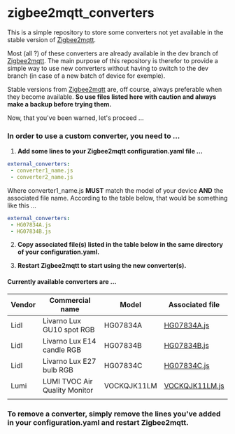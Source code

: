 # zigbee2mqtt_converters
This is a simple repository to store some converters not yet available in the stable version of [Zigbee2mqtt](https://www.zigbee2mqtt.io/ "Zigbee2mqtt").

Most (all ?) of these converters are already available in the dev branch of [Zigbee2mqtt](https://www.zigbee2mqtt.io/ "Zigbee2mqtt").
The main purpose of this repository is therefor to provide a simple way to use new converters without having to switch to the dev branch (in case of a new batch of device for exemple).

Stable versions from [Zigbee2mqtt](https://www.zigbee2mqtt.io/ "Zigbee2mqtt") are, off course, always preferable when they become available. **So use files listed here with caution and always make a backup before trying them.** 

Now, that you've been warned, let's proceed ...

### In order to use a custom converter, you need to ...

1. **Add some lines to your Zigbee2mqtt configuration.yaml file ...**
```yaml
external_converters:
 - converter1_name.js
 - converter2_name.js
```
Where converter1_name.js **MUST** match the model of your device **AND** the associated file name.
According to the table below, that would be something like this ...
```yaml
external_converters:
 - HG07834A.js
 - HG07834B.js
```
2. **Copy associated file(s) listed in the table below in the same directory of your configuration.yaml.**


3. **Restart Zigbee2mqtt to start using the new converter(s).**


#### Currently available converters are ...
	
|Vendor|Commercial name|Model|Associated file|
| ------------ | ------------ | ------------ | ------------ |
|Lidl|Livarno Lux GU10 spot RGB|HG07834A|[HG07834A.js](Lidl/HG07834A.js "HG07834A.js")|
|Lidl|Livarno Lux E14 candle RGB|HG07834B|[HG07834B.js](Lidl/HG07834B.js "HG07834B.js")|
|Lidl|Livarno Lux E27 bulb RGB|HG07834C|[HG07834C.js](Lidl/HG07834C.js "HG07834C.js")|
|Lumi|LUMI TVOC Air Quality Monitor|VOCKQJK11LM|[VOCKQJK11LM.js](lumi/VOCKQJK11LM.js "VOCKQJK11LM.js")|
|   |   |   |   |

### To remove a converter, simply remove the lines you've added in your configuration.yaml and restart Zigbee2mqtt.
